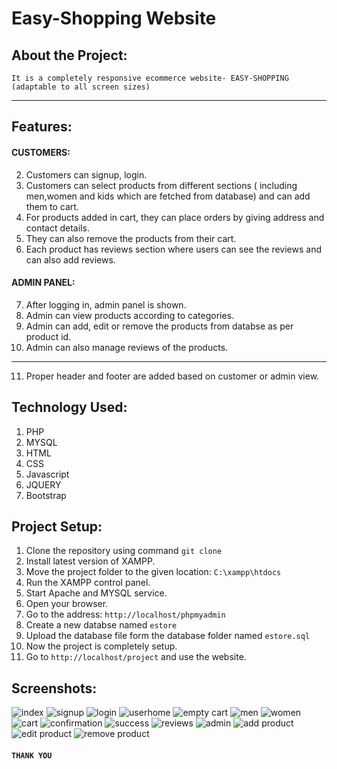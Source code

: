 # Easy-Shopping Website

## About the Project:

```It is a completely responsive ecommerce website- EASY-SHOPPING (adaptable to all screen sizes)```

------------------------------------------------------
## Features:

#### CUSTOMERS:

2. Customers can signup, login.
3. Customers can select products from different sections ( including men,women and kids which are fetched from database) and can add them to cart.
4. For products added in cart, they can place orders by giving address and contact details.
5. They can also remove the products from their cart.
6. Each product has reviews section where users can see the reviews and can also add reviews.

#### ADMIN PANEL:

7. After logging in, admin panel is shown.
8. Admin can view products according to categories.
9. Admin can add, edit or remove the products from databse as per product id.
10. Admin can also manage reviews of the products.

------------------------------------------------------------

11. Proper header and footer are added based on customer or admin view.

## Technology Used:
1. PHP
2. MYSQL
3. HTML
4. CSS
5. Javascript
6. JQUERY
7. Bootstrap

## Project Setup:

1. Clone the repository using command ```git clone```
2. Install latest version of XAMPP.
3. Move the project folder to the given location:
   ```C:\xampp\htdocs```
4. Run the XAMPP control panel.
5. Start Apache and MYSQL service.
6. Open your browser.
7. Go to the address:  ```http://localhost/phpmyadmin ```
8. Create a new databse named ```estore```
9. Upload the database file form the database folder named ```estore.sql```
10. Now the project is completely setup.
11. Go to ```http://localhost/project``` and use the website.


## Screenshots:

![index](https://user-images.githubusercontent.com/64154442/88483939-be188000-cf88-11ea-8c63-9b7283a287fd.JPG)
![signup](https://user-images.githubusercontent.com/64154442/88483940-bfe24380-cf88-11ea-8e73-3146680cdfd4.JPG)
![login](https://user-images.githubusercontent.com/64154442/88483943-c1ac0700-cf88-11ea-8611-f9a82cae6a20.JPG)
![userhome](https://user-images.githubusercontent.com/64154442/88483945-c53f8e00-cf88-11ea-8be8-ac59e99987d3.JPG)
![empty cart](https://user-images.githubusercontent.com/64154442/88483956-cf618c80-cf88-11ea-9116-3b32f63cd95c.JPG)
![men](https://user-images.githubusercontent.com/64154442/88483948-c670bb00-cf88-11ea-8f0f-9735f6ba77b8.JPG)
![women](https://user-images.githubusercontent.com/64154442/88483949-c83a7e80-cf88-11ea-8e96-2edef4142b57.JPG)
![cart](https://user-images.githubusercontent.com/64154442/88483957-d12b5000-cf88-11ea-99dd-dec9ca766a03.JPG)
![confirmation](https://user-images.githubusercontent.com/64154442/88483958-d25c7d00-cf88-11ea-9556-ab1972fc8760.JPG)
![success](https://user-images.githubusercontent.com/64154442/88483991-f750f000-cf88-11ea-872f-42a0daf6014e.png)
![reviews](https://user-images.githubusercontent.com/64154442/88484009-09329300-cf89-11ea-8f74-09848413a5e6.png)
![admin](https://user-images.githubusercontent.com/64154442/88483994-fc15a400-cf88-11ea-90b9-731fb7e410ac.png)
![add product](https://user-images.githubusercontent.com/64154442/88484000-0041c180-cf89-11ea-8f01-8b82da9608ce.png)
![edit product](https://user-images.githubusercontent.com/64154442/88484004-046ddf00-cf89-11ea-9f77-fcaefb6dbd97.png)
![remove product](https://user-images.githubusercontent.com/64154442/88484005-0637a280-cf89-11ea-87ef-98609bcfbb38.png)



#### ```THANK YOU```
